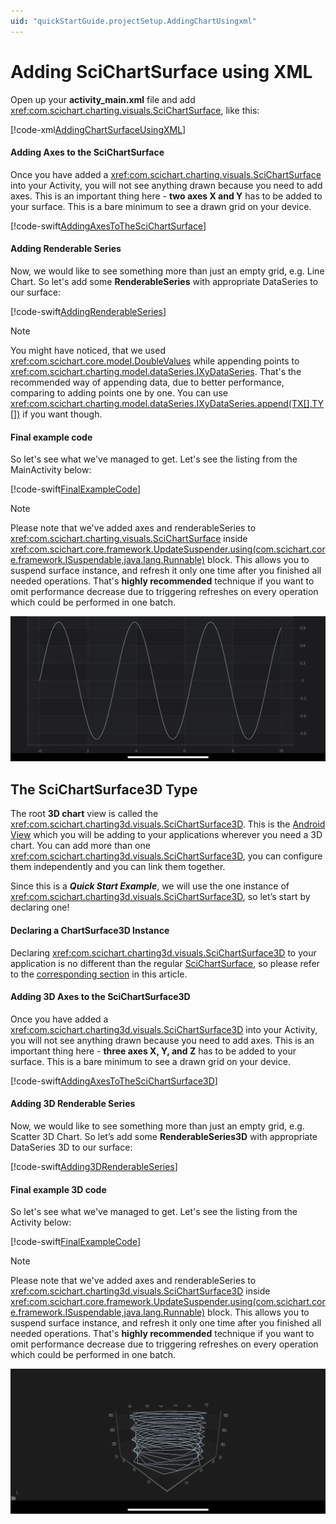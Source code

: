 ```yaml
---
uid: "quickStartGuide.projectSetup.AddingChartUsingxml"
---
```


# Adding SciChartSurface using XML
Open up your **activity_main.xml** file and add <xref:com.scichart.charting.visuals.SciChartSurface>, like this:

[!code-xml[AddingChartSurfaceUsingXML](../../../samples/first-app/2D/src/main/res/layout/activity_main_using_xml.xml#AddingChartSurfaceUsingXML)]

#### Adding Axes to the SciChartSurface
Once you have added a <xref:com.scichart.charting.visuals.SciChartSurface> into your Activity, you will not see anything drawn because you need to add axes. 
This is an important thing here - **two axes X and Y** has to be added to your surface. This is a bare minimum to see a drawn grid on your device.

[!code-swift[AddingAxesToTheSciChartSurface](../../../samples/first-app/2D/src/main/java/com/example/firstscichartapp/MainActivityUsingXml.kt#AddingAxesToTheSciChartSurface)]

#### Adding Renderable Series
Now, we would like to see something more than just an empty grid, e.g. Line Chart. 
So let's add some **RenderableSeries** with appropriate DataSeries to our surface:

[!code-swift[AddingRenderableSeries](../../../samples/first-app/2D/src/main/java/com/example/firstscichartapp/MainActivityUsingXml.kt#AddingRenderableSeries)]

> [!NOTE]
> You might have noticed, that we used <xref:com.scichart.core.model.DoubleValues> while appending points to <xref:com.scichart.charting.model.dataSeries.IXyDataSeries>. That's the recommended way of appending data, due to better performance, comparing to adding points one by one. You can use <xref:com.scichart.charting.model.dataSeries.IXyDataSeries.append(TX[],TY[])> if you want though.

#### Final example code
So let's see what we've managed to get. Let's see the listing from the MainActivity below:

[!code-swift[FinalExampleCode](../../../samples/first-app/2D/src/main/java/com/example/firstscichartapp/MainActivityUsingXml.kt#FinalExampleCode)]

> [!NOTE]
> Please note that we've added axes and renderableSeries to <xref:com.scichart.charting.visuals.SciChartSurface> inside <xref:com.scichart.core.framework.UpdateSuspender.using(com.scichart.core.framework.ISuspendable,java.lang.Runnable)> block. This allows you to suspend surface instance, and refresh it only one time after you finished all needed operations. That's **highly recommended** technique if you want to omit performance decrease due to triggering refreshes on every operation which could be performed in one batch.

![First Chart using SciChart](../images/your-first-chart.jpeg)

## The SciChartSurface3D Type
The root **3D chart** view is called the <xref:com.scichart.charting3d.visuals.SciChartSurface3D>. This is the [Android View](https://developer.android.com/reference/android/view/View) which you will be adding to your applications wherever you need a 3D chart. You can add more than one <xref:com.scichart.charting3d.visuals.SciChartSurface3D>, you can configure them independently and you can link them together.

Since this is a ***Quick Start Example***, we will use the one instance of <xref:com.scichart.charting3d.visuals.SciChartSurface3D>, so let’s start by declaring one!

#### Declaring a ChartSurface3D Instance
Declaring <xref:com.scichart.charting3d.visuals.SciChartSurface3D> to your application is no different than the regular [SciChartSurface](xref:quickStartGuide.projectSetup.ProjectSetup#declaring-a-scichartsurface-instance), so please refer to the [corresponding section](xref:quickStartGuide.projectSetup.ProjectSetup#declaring-a-scichartsurface-instance) in this article.

#### Adding 3D Axes to the SciChartSurface3D
Once you have added a <xref:com.scichart.charting3d.visuals.SciChartSurface3D> into your Activity, you will not see anything drawn because you need to add axes. 
This is an important thing here - **three axes X, Y, and Z** has to be added to your surface. This is a bare minimum to see a drawn grid on your device.

[!code-swift[AddingAxesToTheSciChartSurface3D](../../../samples/first-app/3D/src/main/java/com/example/firstscichartapp/MainActivityUsingXml.kt#AddingAxesToTheSciChartSurface3D)]

#### Adding 3D Renderable Series
Now, we would like to see something more than just an empty grid, e.g. Scatter 3D Chart. 
So let’s add some **RenderableSeries3D** with appropriate DataSeries 3D to our surface:

[!code-swift[Adding3DRenderableSeries](../../../samples/first-app/3D/src/main/java/com/example/firstscichartapp/MainActivityUsingXml.kt#Adding3DRenderableSeries)]

#### Final example 3D code
So let's see what we've managed to get. Let's see the listing from the Activity below:

[!code-swift[FinalExampleCode](../../../samples/first-app/3D/src/main/java/com/example/firstscichartapp/MainActivityUsingXml.kt#FinalExampleCode)]

> [!NOTE]
> Please note that we've added axes and renderableSeries to <xref:com.scichart.charting3d.visuals.SciChartSurface3D> inside <xref:com.scichart.core.framework.UpdateSuspender.using(com.scichart.core.framework.ISuspendable,java.lang.Runnable)> block. This allows you to suspend surface instance, and refresh it only one time after you finished all needed operations. That's **highly recommended** technique if you want to omit performance decrease due to triggering refreshes on every operation which could be performed in one batch.

![First 3D Chart using SciChart](../images/your-first-3d-chart.png)
